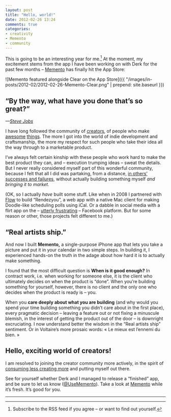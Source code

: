 ```yaml
---
layout: post
title: "Hello, world!"
date: 2012-02-26 13:24
comments: true
categories:
- creativity
- Memento
- community
---
```

This is going to be an interesting year for me.[^1] At the moment, my excitement stems from the app I have been working on with Derk for the past few months – [Memento](http://itunes.apple.com/us/app/id500560051) has finally hit the App Store:

![Memento featured alongside Clear on the App Store]({{ "/images/in-posts/2012-02/2012-02-26-Memento-Clear.png" | prepend: site.baseurl }})


“By the way, what have you done that’s so great?”
----------------------
*—[Steve Jobs](http://www.telegraph.co.uk/technology/steve-jobs/8899695/The-critics-who-have-taken-on-Steve-Jobs.html)*

I have long followed the community of [creators](http://vimeo.com/36579366), of people who make [awesome](http://www.kickstarter.com) [things](http://www.thisismadebyhand.com/). The more I got into the world of indie development and craftsmanship, the more my respect for such people who take their idea all the way through to a marketable product.

I’ve always felt certain kinship with these people who work hard to make the best product they can, and – execution trumping ideas – sweat the details. But I never really considered myself part of this wonderful community, because I felt that all I did was partaking, from a distance, [in others’ successes and failures](http://justinvincent.com/page/1392/entreporn-the-fallacy-that-wastes-your-life), without actually building something myself *and bringing it to market*.

(OK, so I actually *have* built some stuff. Like when in 2008 I partnered with [Flow](http://my-flow.com) to build “Rendezyou”, a web app with a native Mac client for making Doodle-like scheduling polls using iCal. Or a dabble in social media with a flirt app on the – [utterly frustrating](http://techcrunch.com/2011/08/11/facebook-wins-worst-api-in-developer-survey/) – Facebook platform. But for some reason or other, those projects felt different to me.)

“Real artists ship.”
----------------------
And now I built **Memento,** a single-purpose iPhone app that lets you take a picture and put it in your calendar in two simple steps. In building it, I experienced hands-on the truth in the adage about how hard it is to actually make something.

I found that the most difficult question is **When is it good enough?** In contract work, i.e. when working for someone else, it is the client who ultimately decides on when the product is “done”. When you’re building something for yourself, however, there is no client and the only one who decides when the product is ready is – you.

When you **care deeply about what you are building** (and why would you spend your time building something you didn’t care about in the first place), every pragmatic decision – leaving a feature out or not fixing a minuscule blemish, in the interest of getting the product out of the door – is downright excruciating. I now understand better the wisdom in the “Real artists ship” sentiment. Or in Voltaire’s more prosaic words:  « Le mieux est l’ennemi du bien. »

Hello, exciting world of creators!
-------------------
I am resolved to joining the creator community more actively, in the spirit of [consuming less creating more](http://www.consumelesscreatemore.com/) and putting myself out there.

See for yourself whether Derk and I managed to release a “finished” app, and be sure to let us know ([@UseMemento](https://twitter.com/#!/UseMemento)). Take a look at [Memento](http://itunes.apple.com/us/app/id500560051) while it’s fresh. It’s good for you.

-------------------------------------

[^1]: Subscribe to the RSS feed if you agree – or want to find out yourself. 